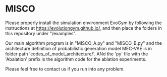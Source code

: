 # MISCO

Please properly install the simulation environment EvoGym by following the instructions at https://evolutiongym.github.io/, and then place the folders in this repository under "/examples".  

Our main algorithm program is in "MISCO_A.py" and "MISCO_B.py" and the architecture definition of probabilistic generation model MEC-VAE is in folder path 'codes_of_model_architecture/'. ANd the 'py' file with the 'Abalation' prefix is the algorithm code for the ablation experiments.

Please feel free to contact us if you run into any problem. 
